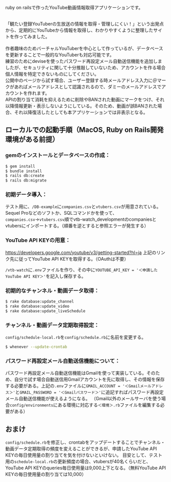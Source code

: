 ruby on railsで作ったYouTube動画情報取得アプリケーションです。

<br>
「観たい登録YouTuberの生放送の情報を取得・管理しにくい！」という出発点から、定期的にYouTubeから情報を取得し、わかりやすくように整理したサイトを作ってみました。
<br>
<br>
作者趣味のためバーチャルYouTuberを中心として作っているが、データベースを更新することで一般的なYouTuberも対応可能です。
<br>
練習のためにdeviseを使ったパスワード再設定メール自動送信機能を追加しましたが、セキュリティに関して十分推敲していないため、アカウントを作る場合個人情報を特定できないものにしてください。
<br>
公開中のページから試す場合、ユーザー登録する時メールアドレス入力に＠マークがあればメールアドレスとして認識されるので、ダミーのメールアドレスでアカウントを作れます。
<br>
APIの割り当て消耗を抑えるために削除やBANされた動画にマークをつけ、それ以降情報更新・表示しないようにしている。そのため、動画が誤BANされた場合、それ以降復活したとしても本アプリケーションでは非表示となる。

## ローカルでの起動手順（MacOS, Ruby on Rails開発環境がある前提）
### gemのインストールとデータベースの作成：
```sh
$ gem install
$ bundle install
$ rails db:create
$ rails db:migrate
```

### 初期データ導入：
テスト用に、`/DB-example`に`companies.csv`と`vtubers.csv`が用意されている。Sequel Proなどのソフトか、SQLコマンドかを使って、`companies.csv`→`vtubers.csv`順でvtb-watch_developmentのcompaniesとvtubersにインポートする。（順番を逆とすると参照エラーが発生する）

### YouTube API KEYの用意：
https://developers.google.com/youtube/v3/getting-started?hl=ja
上記のリンク先に従ってYouTube API KEYを取得する。（OAuthは不要）

`/vtb-watch`に`.env`ファイルを作り、その中に`YOUTUBE_API_KEY = '＜申請したYouTube API KEY＞'`を記入し保存する。

### 初期的なチャンネル・動画データ取得：
```sh
$ rake database:update_channel
$ rake database:update_video
$ rake database:update_liveSchedule
```

### チャンネル・動画データ定期取得設定：
`config/schedule-local.rb`を`config/schedule.rb`に名前を変更する。
```sh
$ whenever --update-crontab
```

### パスワード再設定メール自動送信機能について：
パスワード再設定メール自動送信機能はGmailを使って実装している。そのため、自分で試す場合自動送信用Gmailアカウントを先に取得し、その情報を保存する必要がある。上記の`.env`ファイルに`GMAIL_ACCOUNT = '＜Gmailメールアドレス＞'`と`GMAIL_PASSWORD = '＜Gmailパスワード＞'`に追記すればパスワード再設定メール自動送信機能が使えるようになる。
（Gmail以外のメールサーバを使う場合`config/environments`にある環境に対応する`＜環境＞.rb`ファイルを編集する必要がある）

## おまけ
`config/schedule.rb`を修正し、crontabをアップデートすることでチャンネル・動画データ定期取得の頻度を変えることができるが、申請したYouTube API KEYの毎日使用量の割り当てを気を付けないといけない。
目安として、テスト用の`schedule-local.rb`の更新頻度の場合、vtubersが40名くらいだと、YouTube API KEYのqueries毎日使用量は9,000上下となる。（無料YouTube API KEYの毎日使用量の割り当ては10,000）
